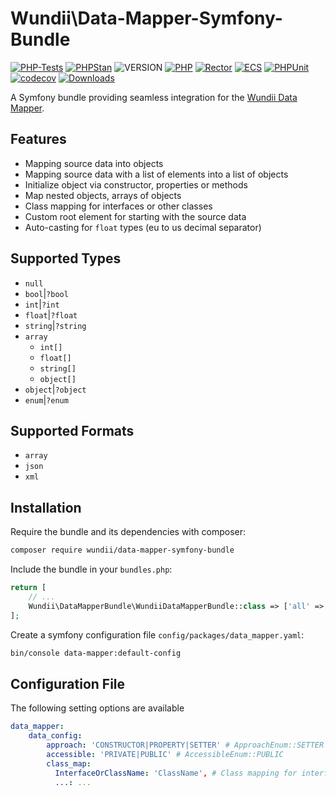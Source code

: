 # Wundii\Data-Mapper-Symfony-Bundle

[![PHP-Tests](https://github.com/wundii/data-mapper-symfony-bundle/actions/workflows/code_quality.yml/badge.svg)](https://github.com/wundii/data-mapper-symfony-bundle/actions/workflows/code_quality.yml)
[![PHPStan](https://img.shields.io/badge/PHPStan-level%209-brightgreen.svg?style=flat)](https://phpstan.org/)
![VERSION](https://img.shields.io/packagist/v/wundii/data-mapper-symfony-bundle)
[![PHP](https://img.shields.io/packagist/php-v/wundii/data-mapper-symfony-bundle)](https://www.php.net/)
[![Rector](https://img.shields.io/badge/Rector-8.2-blue.svg?style=flat)](https://getrector.com)
[![ECS](https://img.shields.io/badge/ECS-check-blue.svg?style=flat)](https://tomasvotruba.com/blog/zen-config-in-ecs)
[![PHPUnit](https://img.shields.io/badge/PHP--Unit-check-blue.svg?style=flat)](https://phpunit.org)
[![codecov](https://codecov.io/github/wundii/data-mapper-symfony-bundle/branch/main/graph/badge.svg?token=cb7efb4edf7e1a31909c63e5a9fd4b814f000166)](https://app.codecov.io/github/wundii/data-mapper-symfony-bundle)
[![Downloads](https://img.shields.io/packagist/dt/wundii/data-mapper-symfony-bundle.svg?style=flat)](https://packagist.org/packages/wundii/data-mapper-symfony-bundle)

A Symfony bundle providing seamless integration for the [Wundii Data Mapper](https://github.com/wundii/data-mapper).

## Features
- Mapping source data into objects
- Mapping source data with a list of elements into a list of objects
- Initialize object via constructor, properties or methods
- Map nested objects, arrays of objects
- Class mapping for interfaces or other classes
- Custom root element for starting with the source data
- Auto-casting for `float` types (eu to us decimal separator)

## Supported Types
- `null`
- `bool`|`?bool`
- `int`|`?int`
- `float`|`?float`
- `string`|`?string`
- `array`
    - `int[]`
    - `float[]`
    - `string[]`
    - `object[]`
- `object`|`?object`
- `enum`|`?enum`

## Supported Formats
- `array`
- `json`
- `xml`

## Installation
Require the bundle and its dependencies with composer:

```bash
composer require wundii/data-mapper-symfony-bundle
```

Include the bundle in your `bundles.php`:

```php
return [
    // ...
    Wundii\DataMapperBundle\WundiiDataMapperBundle::class => ['all' => true],
];
```

Create a symfony configuration file `config/packages/data_mapper.yaml`:

```bash
bin/console data-mapper:default-config
```

## Configuration File
The following setting options are available

```yaml
data_mapper:
    data_config:
        approach: 'CONSTRUCTOR|PROPERTY|SETTER' # ApproachEnum::SETTER
        accessible: 'PRIVATE|PUBLIC' # AccessibleEnum::PUBLIC
        class_map: 
          InterfaceOrClassName: 'ClassName', # Class mapping for interfaces or other classes
          ...: ...
```